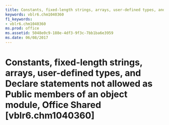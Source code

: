 ```yaml
---
title: Constants, fixed-length strings, arrays, user-defined types, and Declare statements not allowed as Public members of an object module, Office Shared [vblr6.chm1040360]
keywords: vblr6.chm1040360
f1_keywords:
- vblr6.chm1040360
ms.prod: office
ms.assetid: 5048e0c9-188e-4df3-9f3c-7bb1ba6e3959
ms.date: 06/08/2017
---
```



# Constants, fixed-length strings, arrays, user-defined types, and Declare statements not allowed as Public members of an object module, Office Shared [vblr6.chm1040360]

